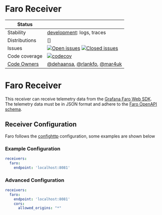 # Faro Receiver

<!-- status autogenerated section -->
| Status        |           |
| ------------- |-----------|
| Stability     | [development]: logs, traces   |
| Distributions | [] |
| Issues        | [![Open issues](https://img.shields.io/github/issues-search/open-telemetry/opentelemetry-collector-contrib?query=is%3Aissue%20is%3Aopen%20label%3Areceiver%2Ffaro%20&label=open&color=orange&logo=opentelemetry)](https://github.com/open-telemetry/opentelemetry-collector-contrib/issues?q=is%3Aopen+is%3Aissue+label%3Areceiver%2Ffaro) [![Closed issues](https://img.shields.io/github/issues-search/open-telemetry/opentelemetry-collector-contrib?query=is%3Aissue%20is%3Aclosed%20label%3Areceiver%2Ffaro%20&label=closed&color=blue&logo=opentelemetry)](https://github.com/open-telemetry/opentelemetry-collector-contrib/issues?q=is%3Aclosed+is%3Aissue+label%3Areceiver%2Ffaro) |
| Code coverage | [![codecov](https://codecov.io/github/open-telemetry/opentelemetry-collector-contrib/graph/main/badge.svg?component=receiver_faro)](https://app.codecov.io/gh/open-telemetry/opentelemetry-collector-contrib/tree/main/?components%5B0%5D=receiver_faro&displayType=list) |
| [Code Owners](https://github.com/open-telemetry/opentelemetry-collector-contrib/blob/main/CONTRIBUTING.md#becoming-a-code-owner)    | [@dehaansa](https://www.github.com/dehaansa), [@rlankfo](https://www.github.com/rlankfo), [@mar4uk](https://www.github.com/mar4uk) |

[development]: https://github.com/open-telemetry/opentelemetry-collector/blob/main/docs/component-stability.md#development
<!-- end autogenerated section -->

# Faro Receiver

This receiver can receive telemetry data from the [Grafana Faro Web SDK](https://github.com/grafana/faro-web-sdk).
The telemetry data must be in JSON format and adhere to the [Faro OpenAPI schema](https://github.com/grafana/faro/blob/main/spec/gen/faro.gen.yaml).

## Receiver Configuration

Faro follows the [confighttp] configuration, some examples are shown below


### Example Configuration

```yaml
receivers:
  faro:
    endpoint: 'localhost:8081'
```

### Advanced Configuration
```yaml
receivers:
  faro:
    endpoint: 'localhost:8081'
    cors:
      allowed_origins: "*"
```

[confighttp]: https://github.com/open-telemetry/opentelemetry-collector/tree/main/config/confighttp#server-configuration
